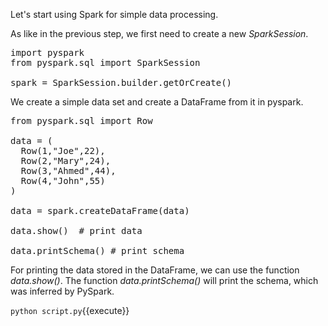 Let's start using Spark for simple data processing. 

As like in the previous step, we first need to create a new _SparkSession_.

<pre class="file" data-filename="script.py" data-target="replace">
import pyspark
from pyspark.sql import SparkSession

spark = SparkSession.builder.getOrCreate()
</pre>

We create a simple data set and create a DataFrame from it in pyspark.

<pre class="file" data-filename="script.py" data-target="append">
from pyspark.sql import Row

data = (
  Row(1,"Joe",22),
  Row(2,"Mary",24),
  Row(3,"Ahmed",44),
  Row(4,"John",55)
)

data = spark.createDataFrame(data)

data.show()  # print data

data.printSchema() # print schema
</pre>

For printing the data stored in the DataFrame, we can use the function _data.show()_. The function _data.printSchema()_ will print the schema, which was inferred by PySpark.

`python script.py`{{execute}}
